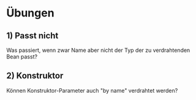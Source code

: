 # Übungen

## 1) Passt nicht

Was passiert, wenn zwar Name aber nicht der Typ der zu verdrahtenden Bean passt?

## 2) Konstruktor 

Können Konstruktor-Parameter auch "by name" verdrahtet werden?
